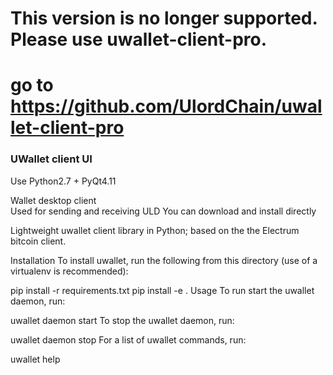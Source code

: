 # This version is no longer supported. Please use uwallet-client-pro.
# go to https://github.com/UlordChain/uwallet-client-pro

### UWallet client UI  ###

Use Python2.7 + PyQt4.11

Wallet desktop client  
Used for sending and receiving ULD
You can download and install directly

Lightweight uwallet client library in Python; based on the the Electrum bitcoin client.

Installation
To install uwallet, run the following from this directory (use of a virtualenv is recommended):

pip install -r requirements.txt
pip install -e .
Usage
To run start the uwallet daemon, run:

uwallet daemon start
To stop the uwallet daemon, run:

uwallet daemon stop
For a list of uwallet commands, run:

uwallet help

